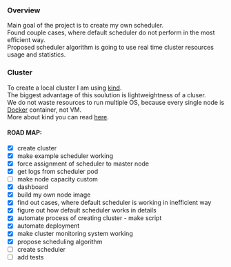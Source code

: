 ### Overview
Main goal of the project is to create my own scheduler. <br>
Found couple cases, where default scheduler do not perform in the most efficient way. <br>
Proposed scheduler algorithm is going to use real time cluster resources usage and statistics.

### Cluster
To create a local cluster I am using [kind](https://github.com/kubernetes-sigs/kind). <br>
The biggest advantage of this soulution is lightweightness of a cluser. <br>
We do not waste resources to run multiple OS, because every single node is [Docker](https://www.docker.com/) container, not VM. <br>
More about kind you can read [here](https://kind.sigs.k8s.io/).

#### ROAD MAP:
- [x] create cluster								<br>
- [x] make example scheduler working 				 <br>
- [x] force assignment of scheduler to master node 		<br>
- [x] get logs from scheduler pod					<br>
- [ ] make node capacity custom  				<br>
- [x] dashboard							<br>
- [x] build my own node image <br>
- [x] find out cases, where default scheduler is working in inefficient way  <br>
- [x] figure out how default scheduler works in details <br>
- [x] automate process of creating cluster - make script <br>
- [x] automate deployment  				<br>
- [x] make cluster monitoring system working <br>
- [x] propose scheduling algorithm <br>
- [ ] create scheduler <br>
- [ ] add tests <br>
